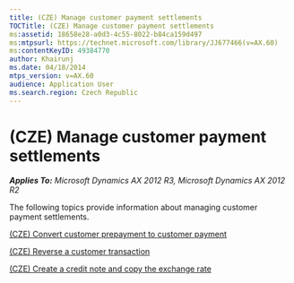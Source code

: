 ```yaml
---
title: (CZE) Manage customer payment settlements
TOCTitle: (CZE) Manage customer payment settlements
ms:assetid: 18658e28-a0d3-4c55-8022-b84ca159d497
ms:mtpsurl: https://technet.microsoft.com/library/JJ677466(v=AX.60)
ms:contentKeyID: 49384770
author: Khairunj
ms.date: 04/18/2014
mtps_version: v=AX.60
audience: Application User
ms.search.region: Czech Republic
---
```


# (CZE) Manage customer payment settlements 


_**Applies To:** Microsoft Dynamics AX 2012 R3, Microsoft Dynamics AX 2012 R2_

The following topics provide information about managing customer payment settlements.

[(CZE) Convert customer prepayment to customer payment](cze-convert-customer-prepayment-to-customer-payment.md)

[(CZE) Reverse a customer transaction](cze-reverse-a-customer-transaction.md)

[(CZE) Create a credit note and copy the exchange rate](cze-create-a-credit-note-and-copy-the-exchange-rate.md)

  


